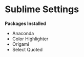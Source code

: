 # Sublime Settings

**Packages Installed**
- Anaconda
- Color Highlighter
- Origami
- Select Quoted
